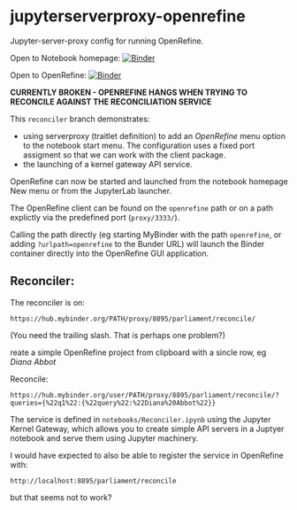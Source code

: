 # jupyterserverproxy-openrefine
Jupyter-server-proxy config for running OpenRefine.


Open to Notebook homepage: [![Binder](https://mybinder.org/badge_logo.svg)](https://mybinder.org/v2/gh/psychemedia/jupyterserverproxy-openrefine/reconciler)

Open to OpenRefine: [![Binder](https://mybinder.org/badge_logo.svg)](https://mybinder.org/v2/gh/psychemedia/jupyterserverproxy-openrefine/reconciler?urlpath=openrefine)

__CURRENTLY BROKEN - OPENREFINE HANGS WHEN TRYING TO RECONCILE AGAINST THE RECONCILIATION SERVICE__


This `reconciler` branch demonstrates:

- using serverproxy (traitlet definition) to add an *OpenRefine* menu option to the notebook start menu. The configuration uses a fixed port assigment so that we can work with the client package.
- the launching of a kernel gateway API service.

OpenRefine can now be started and launched from the notebook homepage New menu or from the JupyterLab launcher.

The OpenRefine client can be found on the `openrefine` path or on a path explictly via the predefined port (`proxy/3333/`).

Calling the path directly (eg starting MyBinder with the path `openrefine`, or adding `?urlpath=openrefine` to the Bunder URL) will launch the Binder container directly into the OpenRefine GUI application.

## Reconciler:

The reconciler is on:

`https://hub.mybinder.org/PATH/proxy/8895/parliament/reconcile/`

(You need the trailing slash. That is perhaps one problem?)

reate a simple OpenRefine project from clipboard with a sincle row, eg *Diana Abbot*

Reconcile:

`https://hub.mybinder.org/user/PATH/proxy/8895/parliament/reconcile/?queries={%22q1%22:{%22query%22:%22Diana%20Abbot%22}}`

The service is defined in `notebooks/Reconciler.ipynb` using the Jupyter Kernel Gateway, which allows you to create simple API servers in a Juptyer notebook and serve them using Jupyter machinery.

I would have expected to also be able to register the service in OpenRefine with:

`http://localhost:8895/parliament/reconcile`

but that seems not to work?

